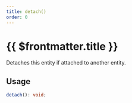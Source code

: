 ```yaml
---
title: detach()
order: 0
---
```


# {{ $frontmatter.title }}

Detaches this entity if attached to another entity.

## Usage

```ts
detach(): void;
```
